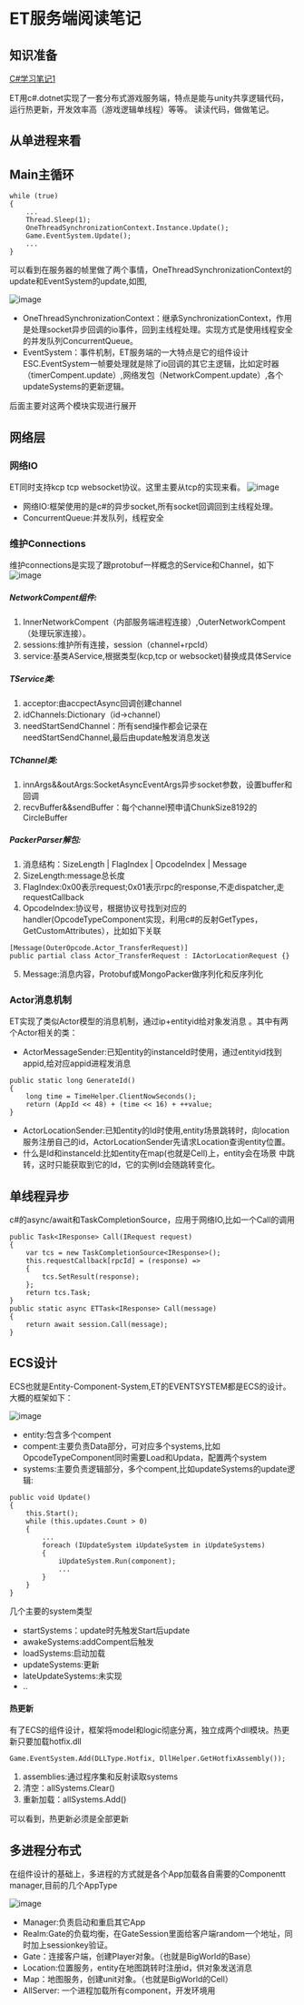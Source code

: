 # ET服务端阅读笔记

## 知识准备
[C#学习笔记1](https://note.youdao.com/)


ET用c#.dotnet实现了一套分布式游戏服务端，特点是能与unity共享逻辑代码，运行热更新，开发效率高（游戏逻辑单线程）等等。
读读代码，做做笔记。
## 从单进程来看
## Main主循环
```
while (true)
{
    ...
	Thread.Sleep(1);
	OneThreadSynchronizationContext.Instance.Update();
	Game.EventSystem.Update();
	...
}
```
可以看到在服务器的帧里做了两个事情，OneThreadSynchronizationContext的update和EventSystem的update,如图,

![image](https://note.youdao.com/yws/api/personal/file/WEB24ea3bafff72e4c4f5cd8425bf266095?method=download&shareKey=dc21570799143ced6ea6cb0e45f88357)

- OneThreadSynchronizationContext：继承SynchronizationContext，作用是处理socket异步回调的io事件，回到主线程处理。实现方式是使用线程安全的并发队列ConcurrentQueue。
- EventSystem：事件机制，ET服务端的一大特点是它的组件设计ESC.EventSystem一帧要处理就是除了io回调的其它主逻辑，比如定时器（timerCompent.update）,网络发包（NetworkCompent.update）,各个updateSystems的更新逻辑。

后面主要对这两个模块实现进行展开

## 网络层
### 网络IO
ET同时支持kcp tcp websocket协议。这里主要从tcp的实现来看。
![image](https://note.youdao.com/yws/api/personal/file/WEB46b8d01512bacda451be3508858d8eac?method=download&shareKey=dc3097f6eded2943f7b3105111a9088a)
- 网络IO:框架使用的是c#的异步socket,所有socket回调回到主线程处理。
- ConcurrentQueue:并发队列，线程安全

### 维护Connections
维护connections是实现了跟protobuf一样概念的Service和Channel，如下
![image](https://note.youdao.com/yws/api/personal/sync?method=download&fileId=WEB8886807ca8382c755dafd29df729b94f&version=19432&cstk=6I6_zyao)
##### NetworkCompent组件:
1. InnerNetworkCompent（内部服务端进程连接）,OuterNetworkCompent（处理玩家连接）。
1. sessions:维护所有连接，session（channel+rpcId）
1. service:基类AService,根据类型(kcp,tcp or websocket)替换成具体Service
##### TService类:
1. acceptor:由accpectAsync回调创建channel
1. idChannels:Dictionary（id->channel）
1. needStartSendChannel：所有send操作都会记录在needStartSendChannel,最后由update触发消息发送
##### TChannel类:
1. innArgs&&outArgs:SocketAsyncEventArgs异步socket参数，设置buffer和回调
1. recvBuffer&&sendBuffer：每个channel预申请ChunkSize8192的CircleBuffer
##### PackerParser解包:
1. 消息结构：SizeLength | FlagIndex | OpcodeIndex | Message
2. SizeLength:message总长度
3. FlagIndex:0x00表示request;0x01表示rpc的response,不走dispatcher,走requestCallback
4. OpcodeIndex:协议号，根据协议号找到对应的handler(OpcodeTypeComponent实现，利用c#的反射GetTypes，GetCustomAttributes），比如如下关联
```
[Message(OuterOpcode.Actor_TransferRequest)]
public partial class Actor_TransferRequest : IActorLocationRequest {}
```
5. Message:消息内容，Protobuf或MongoPacker做序列化和反序列化

### Actor消息机制
ET实现了类似Actor模型的消息机制，通过ip+entityid给对象发消息
。其中有两个Actor相关的类：
- ActorMessageSender:已知entity的instanceId时使用，通过entityid找到appid,给对应appid进程发消息
```
public static long GenerateId()
{
	long time = TimeHelper.ClientNowSeconds();
	return (AppId << 48) + (time << 16) + ++value;
}
```
- ActorLocationSender:已知entity的Id时使用,entity场景跳转时，向location服务注册自己的id，ActorLocationSender先请求Location查询entity位置。
- 什么是Id和instanceId:比如entity在map(也就是Cell)上，entity会在场景 中跳转，这时只能获取到它的Id，它的实例Id会随跳转变化。


## 单线程异步
c#的async/await和TaskCompletionSource，应用于网络IO,比如一个Call的调用
```
public Task<IResponse> Call(IRequest request)
{
	var tcs = new TaskCompletionSource<IResponse>();
	this.requestCallback[rpcId] = (response) =>
	{
		tcs.SetResult(response);
	};
	return tcs.Task;
}
public static async ETTask<IResponse> Call(message)
{
	return await session.Call(message);
}
```

## ECS设计
ECS也就是Entity-Component-System,ET的EVENTSYSTEM都是ECS的设计。大概的框架如下：

![image](https://note.youdao.com/yws/api/personal/file/WEB2137b5ea7b3e732789cce3f3835d5fb9?method=download&shareKey=a3418934e75e866868ddc8b919f0713e)

- entity:包含多个compent
- compent:主要负责Data部分，可对应多个systems,比如OpcodeTypeComponent同时需要Load和Updata，配置两个system
- systems:主要负责逻辑部分，多个compent,比如updateSystems的update逻辑:

```
public void Update()
{
	this.Start();
	while (this.updates.Count > 0)
    {
	    ...
		foreach (IUpdateSystem iUpdateSystem in iUpdateSystems)
		{
			iUpdateSystem.Run(component);
            ...
		}
	}
}
```

几个主要的system类型
- startSystems：update时先触发Start后update
- awakeSystems:addCompent后触发
- loadSystems:启动加载
- updateSystems:更新
- lateUpdateSystems:未实现
- ..

#### 热更新
有了ECS的组件设计，框架将model和logic彻底分离，独立成两个dll模块。热更新只要加载hotfix.dll
```
Game.EventSystem.Add(DLLType.Hotfix, DllHelper.GetHotfixAssembly());
```
1. assemblies:通过程序集和反射读取systems
1. 清空：allSystems.Clear()
1. 重新加载：allSystems.Add()

可以看到，热更新必须是全部更新

## 多进程分布式
在组件设计的基础上，多进程的方式就是各个App加载各自需要的Componentt
manager,目前的几个AppType

![image](https://note.youdao.com/yws/api/personal/sync?method=download&fileId=WEBc9725153a09bd41e636160a72ee23afb&version=19906&cstk=6I6_zyao)

- Manager:负责启动和重启其它App
- Realm:Gate的负载均衡，在GateSession里面给客户端random一个地址，同时加上sessionkey验证。
- Gate：连接客户端，创建Player对象。（也就是BigWorld的Base）
- Location:位置服务，entity在地图跳转时注册id，供对象发送消息
- Map：地图服务，创建unit对象。（也就是BigWorld的Cell）
- AllServer: 一个进程加载所有component，开发环境用